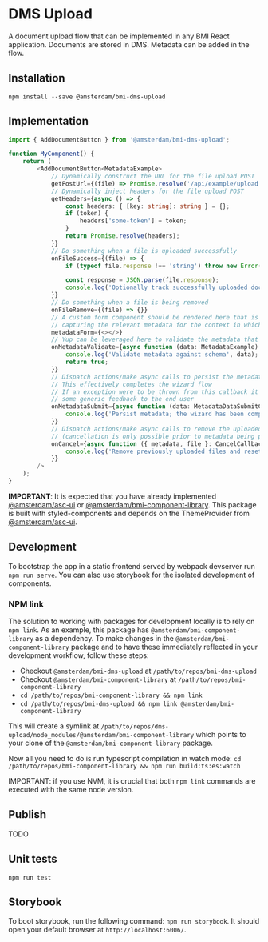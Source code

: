 # DMS Upload

A document upload flow that can be implemented in any BMI React application. Documents are stored in DMS. Metadata can be added in the flow.

## Installation

```shell
npm install --save @amsterdam/bmi-dms-upload
```

## Implementation

```typescript jsx
import { AddDocumentButton } from '@amsterdam/bmi-dms-upload';

function MyComponent() {
	return (
		<AddDocumentButton<MetadataExample>
			// Dynamically construct the URL for the file upload POST
			getPostUrl={(file) => Promise.resolve('/api/example/upload')}
			// Dynamically inject headers for the file upload POST
			getHeaders={async () => {
				const headers: { [key: string]: string } = {};
				if (token) {
					headers['some-token'] = token;
				}
				return Promise.resolve(headers);
			}}
			// Do something when a file is uploaded successfully
			onFileSuccess={(file) => {
				if (typeof file.response !== 'string') throw new Error('BUG: no response provided to onFileSuccess callback');

				const response = JSON.parse(file.response);
				console.log('Optionally track successfully uploaded documents in state', response);
			}}
			// Do something when a file is being removed
			onFileRemove={(file) => {}}
			// A custom form component should be rendered here that is specifically geared towards
			// capturing the relevant metadata for the context in which this button is implemented
			metadataForm={<></>}
			// Yup can be leveraged here to validate the metadata that was captured with the form
			onMetadataValidate={async function (data: MetadataExample) {
				console.log('Validate metadata against schema', data);
				return true;
			}}
			// Dispatch actions/make async calls to persist the metadata
			// This effectively completes the wizard flow
			// If an exception were to be thrown from this callback it is gracefully handled with
			// some generic feedback to the end user
			onMetadataSubmit={async function (data: MetadataDataSubmitCallbackArg<MetadataExample>) {
				console.log('Persist metadata; the wizard has been completed and will be closed after this.');
			}}
			// Dispatch actions/make async calls to remove the uploaded files from DMS
			// (cancellation is only possible prior to metadata being persisted)
			onCancel={async function ({ metadata, file }: CancelCallbackArg<MetadataExample>) {
				console.log('Remove previously uploaded files and reset state.');
			}}
		/>
	);
}
```

**IMPORTANT**: It is expected that you have already implemented [@amsterdam/asc-ui](https://www.npmjs.com/package/@amsterdam/asc-ui) or
[@amsterdam/bmi-component-library](https://www.npmjs.com/package/@amsterdam/asc-ui). This package is built with styled-components and depends on the ThemeProvider
from [@amsterdam/asc-ui](https://www.npmjs.com/package/@amsterdam/asc-ui).

## Development

To bootstrap the app in a static frontend served by webpack devserver run `npm run serve`.
You can also use storybook for the isolated development of components.

### NPM link

The solution to working with packages for development locally is to rely on `npm link`.
As an example, this package has `@amsterdam/bmi-component-library` as a dependency. To make changes in the
`@amsterdam/bmi-component-library` package and to have these immediately reflected in your development workflow, follow
these steps:

- Checkout `@amsterdam/bmi-dms-upload` at `/path/to/repos/bmi-dms-upload`
- Checkout `@amsterdam/bmi-component-library` at `/path/to/repos/bmi-component-library`
- `cd /path/to/repos/bmi-component-library && npm link`
- `cd /path/to/repos/bmi-dms-upload && npm link @amsterdam/bmi-component-library`

This will create a symlink at `/path/to/repos/dms-upload/node_modules/@amsterdam/bmi-component-library` which points to
your clone of the `@amsterdam/bmi-component-library` package.

Now all you need to do is run typescript compilation in watch mode:
`cd /path/to/repos/bmi-component-library && npm run build:ts:es:watch`

IMPORTANT: if you use NVM, it is crucial that both `npm link` commands are executed with the same node version.

## Publish

TODO

## Unit tests

`npm run test`

## Storybook

To boot storybook, run the following command: `npm run storybook`. It should open your default browser at
`http://localhost:6006/`.
